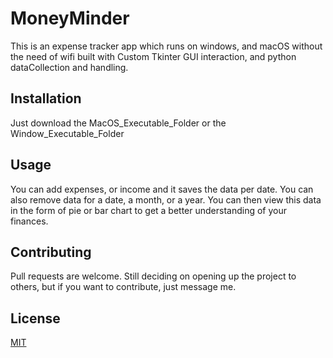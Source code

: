 # MoneyMinder
This is an expense tracker app which runs on windows, and macOS without the need of wifi built with Custom Tkinter GUI interaction, and python dataCollection and handling.
## Installation
Just download the MacOS_Executable_Folder or the Window_Executable_Folder
## Usage
You can add expenses, or income and it saves the data per date.
You can also remove data for a date, a month, or a year. 
You can then view this data in the form of pie or bar chart to get a better understanding of your finances.
## Contributing 
Pull requests are welcome. Still deciding on opening up the project to others, but if you want to contribute, just message me. 

## License
[MIT](https://choosealicense.com/licenses/mit/)
